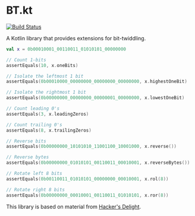# BT.kt

[![Build Status](https://travis-ci.org/tmurakami/btkt.svg?branch=master)](https://travis-ci.org/tmurakami/btkt/)

A Kotlin library that provides extensions for bit-twiddling.

```kotlin
val x = 0b00010001_00110011_01010101_00000000

// Count 1-bits
assertEquals(10, x.oneBits)

// Isolate the leftmost 1 bit
assertEquals(0b00010000_00000000_00000000_00000000, x.highestOneBit)

// Isolate the rightmost 1 bit
assertEquals(0b00000000_00000000_00000001_00000000, x.lowestOneBit)

// Count leading 0's
assertEquals(3, x.leadingZeros)

// Count trailing 0's
assertEquals(8, x.trailingZeros)

// Reverse bits
assertEquals(0b00000000_10101010_11001100_10001000, x.reverse())

// Reverse bytes
assertEquals(0b00000000_01010101_00110011_00010001, x.reverseBytes())

// Rotate left 8 bits
assertEquals(0b00110011_01010101_00000000_00010001, x.rol(8))

// Rotate right 8 bits
assertEquals(0b00000000_00010001_00110011_01010101, x.ror(8))
```

This library is based on material from [Hacker's Delight](http://www.hackersdelight.org/).
